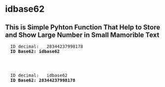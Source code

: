 # idbase62

## This is Simple Pyhton Function That Help to Store and Show Large Number in Small Mamorible Text


<pre>
  ID decimal:   28344237998178
  <b>ID Base62: idbase62</b>
</pre>

<br>
<br>

<pre>
  ID decimal:   idbase62
  <b>ID Base62: 28344237998178</b>
</pre>

